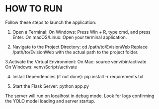 # HOW TO RUN
Follow these steps to launch the application:

1. Open a Terminal:
On Windows: Press Win + R, type cmd, and press Enter.
On macOS/Linux: Open your terminal application.


2. Navigate to the Project Directory:
cd /path/to/EvisionWeb
Replace /path/to/EvisionWeb with the actual path to the project folder.


3.Activate the Virtual Environment:
 On Mac: source venv/bin/activate  
 On Windows: venv\Scripts\activate


4. Install Dependencies (if not done):
pip install -r requirements.txt


5. Start the Flask Server:
python app.py


The server will run on localhost in debug mode.
Look for logs confirming the YOLO model loading and server startup.
